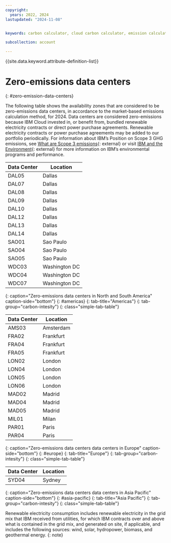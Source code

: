 ```yaml
---
copyright:
  years: 2022, 2024
lastupdated: "2024-11-08"


keywords: carbon calculator, cloud carbon calculator, emission calculator, carbon footprint, sustainability, FAQs

subcollection: account

---
```


{{site.data.keyword.attribute-definition-list}}

# Zero-emissions data centers
{: #zero-emission-data-centers}

The following table shows the availability zones that are considered to be zero-emissions data centers, in accordance to the market-based emissions calculation method, for 2024. Data centers are considered zero-emissions because IBM Cloud invested in, or benefit from, bundled renewable electricity contracts or direct power purchase agreements. Renewable electricity contracts or power purchase agreements may be added to our portfolio periodically. For information about IBM’s Position on Scope 3 GHG emissions, see [What are Scope 3 emissions](https://www.ibm.com/topics/scope-3-emissions){: external} or visit [IBM and the Environment](www.ibm.com/environment){: external} for more information on IBM’s environmental programs and performance.

| Data Center | Location      |
|-------------|---------------|
| DAL05	      | Dallas        |
| DAL07       | Dallas        |
| DAL08	      | Dallas        |
| DAL09	      | Dallas        |
| DAL10	      | Dallas        |
| DAL12       | Dallas        |
| DAL13	      | Dallas        |
| DAL14       | Dallas        |
| SAO01       |	Sao Paulo     |
| SAO04       | Sao Paulo     |
| SAO05       |	Sao Paulo     |
| WDC03       | Washington DC |
| WDC04       | Washington DC |
| WDC07       | Washington DC |
{: caption="Zero-emissions data centers in North and South America" caption-side="bottom"}
{: #americas}
{: tab-title="Americas"}
{: tab-group="carbon-intesity"}
{: class="simple-tab-table"}

| Data Center | Location      |
|-------------|---------------|
| AMS03	      | Amsterdam     |
| FRA02	      | Frankfurt     |
| FRA04	      | Frankfurt     |
| FRA05	      | Frankfurt     |
| LON02	      | London        |
| LON04	      | London        |
| LON05	      | London        |
| LON06	      | London        |
| MAD02	      | Madrid        |
| MAD04       | Madrid        |
| MAD05       | Madrid        |
| MIL01       |	Milan         |
| PAR01       | Paris         |
| PAR04       | Paris         |
{: caption="Zero-emissions data centers data centers in Europe" caption-side="bottom"}
{: #europe}
{: tab-title="Europe"}
{: tab-group="carbon-intesity"}
{: class="simple-tab-table"}

| Data Center | Location      |
|-------------|---------------|
| SYD04       |	Sydney	      |
{: caption="Zero-emissions data centers data centers in Asia Pacific" caption-side="bottom"}
{: #asia-pacific}
{: tab-title="Asia Pacific"}
{: tab-group="carbon-intesity"}
{: class="simple-tab-table"}

Renewable electricity consumption includes renewable electricity in the grid mix that IBM received from utilities, for which IBM contracts over and above what is contained in the grid mix, and generated on site, if applicable, and includes the following sources: wind, solar, hydropower, biomass, and geothermal energy.
{: note}
